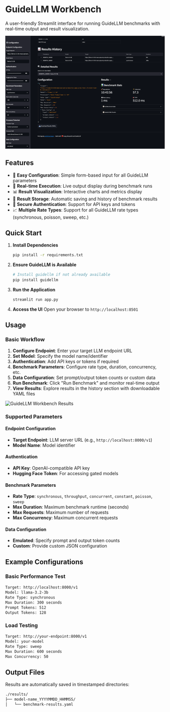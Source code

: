 # GuideLLM Workbench

A user-friendly Streamlit interface for running GuideLLM benchmarks with real-time output and result visualization.

![GuideLLM Workbench Interface](../../assets/pics/wb1.png)

## Features

- 🎯 **Easy Configuration**: Simple form-based input for all GuideLLM parameters
- 🚀 **Real-time Execution**: Live output display during benchmark runs
- 📊 **Result Visualization**: Interactive charts and metrics display
- 💾 **Result Storage**: Automatic saving and history of benchmark results
- 🔐 **Secure Authentication**: Support for API keys and tokens
- 📈 **Multiple Rate Types**: Support for all GuideLLM rate types (synchronous, poisson, sweep, etc.)

## Quick Start

1. **Install Dependencies**
   ```bash
   pip install -r requirements.txt
   ```

2. **Ensure GuideLLM is Available**
   ```bash
   # Install guidellm if not already available
   pip install guidellm
   ```

3. **Run the Application**
   ```bash
   streamlit run app.py
   ```

4. **Access the UI**
   Open your browser to `http://localhost:8501`

## Usage

### Basic Workflow

1. **Configure Endpoint**: Enter your target LLM endpoint URL
2. **Set Model**: Specify the model name/identifier
3. **Authentication**: Add API keys or tokens if required
4. **Benchmark Parameters**: Configure rate type, duration, concurrency, etc.
5. **Data Configuration**: Set prompt/output token counts or custom data
6. **Run Benchmark**: Click "Run Benchmark" and monitor real-time output
7. **View Results**: Explore results in the history section with downloadable YAML files

![GuideLLM Workbench Results](../../assets/pics/wb2.png)

### Supported Parameters

#### Endpoint Configuration
- **Target Endpoint**: LLM server URL (e.g., `http://localhost:8000/v1`)
- **Model Name**: Model identifier

#### Authentication
- **API Key**: OpenAI-compatible API key
- **Hugging Face Token**: For accessing gated models

#### Benchmark Parameters
- **Rate Type**: `synchronous`, `throughput`, `concurrent`, `constant`, `poisson`, `sweep`
- **Max Duration**: Maximum benchmark runtime (seconds)
- **Max Requests**: Maximum number of requests
- **Max Concurrency**: Maximum concurrent requests

#### Data Configuration
- **Emulated**: Specify prompt and output token counts
- **Custom**: Provide custom JSON configuration

## Example Configurations

### Basic Performance Test
```
Target: http://localhost:8000/v1
Model: llama-3.2-3b
Rate Type: synchronous
Max Duration: 300 seconds
Prompt Tokens: 512
Output Tokens: 128
```

### Load Testing
```
Target: http://your-endpoint:8000/v1
Model: your-model
Rate Type: sweep
Max Duration: 600 seconds
Max Concurrency: 50
```

## Output Files

Results are automatically saved in timestamped directories:
```
./results/
├── model-name_YYYYMMDD_HHMMSS/
│   └── benchmark-results.yaml
```